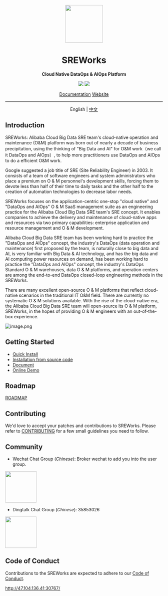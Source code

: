<p align="center">
  <img src="/paas/frontend/app/src/assets/icons/sreworks-logo.png" width="120">
</p>
<h1 align="center"> SREWorks </h1>
<p align="center"><b> Cloud Native DataOps & AIOps Platform </b></p>
<p align="center">
  <a href="./LICENSE"><img src="https://img.shields.io/github/license/alibaba/sreworks" /></a>
  <img src="https://img.shields.io/github/repo-size/alibaba/sreworks" />
</p>

<p align="center">
   <a href="https://www.yuque.com/sreworks-doc/docs" target="_blank">Documentation</a> 
   <a href="https://sreworks.opensource.alibaba.com/" target="_blank">Website</a> 
</p>

---

<p align="center">
   English | <a href="README-CN.md">中文<a/>
</p>


## Introduction

SREWorks: Alibaba Cloud Big Data SRE team's cloud-native operation and maintenance (O&M) platform was born out of nearly a decade of business precipitation, using the thinking of "Big Data and AI" for O&M work（we call it DataOps and AIOps）, to help more practitioners use DataOps and AIOps to do a efficient O&M work.

Google suggested a job title of SRE (Site Reliability Engineer) in 2003. It consists of a team of software engineers and system administrators who place a premium on O & M personnel's development skills, forcing them to devote less than half of their time to daily tasks and the other half to the creation of automation technologies to decrease labor needs.

SREWorks focuses on the application-centric one-stop "cloud native" and "DataOps and AIOps" O & M SaaS management suite as an engineering practice for the Alibaba Cloud Big Data SRE team's SRE concept. It enables companies to achieve the delivery and maintenance of cloud-native apps and resources via two primary capabilities: enterprise application and resource management and O & M development.

Alibaba Cloud Big Data SRE team has been working hard to practice the "DataOps and AIOps" concept, the industry's DataOps (data operation and maintenance) first proposed by the team, is naturally close to big data and AI, is very familiar with Big Data & AI technology, and has the big data and AI computing power resources on demand, has been working hard to practice the "DataOps and AIOps" concept, the industry's DataOps Standard O & M warehouses, data O & M platforms, and operation centers are among the end-to-end DataOps closed-loop engineering methods in the SREWorks.

There are many excellent open-source O & M platforms that reflect cloud-native scenarios in the traditional IT O&M field. There are currently no systematic O & M solutions available. With the rise of the cloud-native era, the Alibaba Cloud Big Data SRE team will open-source its O & M platform, SREWorks, in the hopes of providing O & M engineers with an out-of-the-box experience.

![image.png](paas/frontend/docs/docs/pictures/1663627633334-32214451-31cf-4e1a-b0a3-3cc3047ab842.jpeg.png)

## Getting Started

- [Quick Install](/paas/frontend/docs/docs/rr5g10.md)
- [Installation from source code](/paas/frontend/docs/docs/ek2tysaxo4d9108i.md)
- [Document](https://www.yuque.com/sreworks-doc/docs/)
- [Online Demo](https://wj.qq.com/s2/10565748/53da/)

## Roadmap

[ROADMAP](ROADMAP.md)

## Contributing

We'd love to accept your patches and contributions to SREWorks. Please refer to [CONTRIBUTING](CONTRIBUTING.md) for a few small guidelines you need to follow.

## Community

- Wechat Chat Group (*Chinese*): Broker wechat to add you into the user group.

<img src="/paas/frontend/app/src/assets/icons/weixin.jpg" width="100" />

- Dingtalk Chat Group (*Chinese*): 35853026

<img src="/paas/frontend/app/src/assets/icons/ding.jpg" width="100" />

## Code of Conduct

Contributions to the SREWorks are expected to adhere to our [Code of Conduct](CODE_OF_CONDUCT.md).


http://47.104.136.41:30767/
